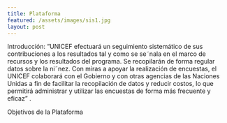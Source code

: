```yaml
---
title: Plataforma 
featured: /assets/images/sis1.jpg
layout: post
---
```


<p>Introducción: ”UNICEF efectuará un seguimiento sistemático de sus contribuciones a los resultados tal y como se se˜nala
en el marco de recursos y los resultados del programa. Se recopilarán de forma regular datos sobre la ni˜nez. Con
miras a apoyar la realización de encuestas, el UNICEF colaborará con el Gobierno y con otras agencias de las
Naciones Unidas a fin de facilitar la recopilación de datos y reducir costos, lo que permitirá administrar y utilizar
las encuestas de forma más frecuente y eficaz” .</p>
<p>Objetivos de la Plataforma</p>